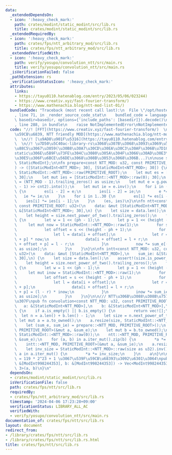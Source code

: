 ```yaml
---
data:
  _extendedDependsOn:
  - icon: ':heavy_check_mark:'
    path: crates/modint/static_modint/src/lib.rs
    title: crates/modint/static_modint/src/lib.rs
  _extendedRequiredBy:
  - icon: ':heavy_check_mark:'
    path: crates/fps/ntt_arbitrary_mod/src/lib.rs
    title: crates/fps/ntt_arbitrary_mod/src/lib.rs
  _extendedVerifiedWith:
  - icon: ':heavy_check_mark:'
    path: verify/yosupo/convolution_ntt/src/main.rs
    title: verify/yosupo/convolution_ntt/src/main.rs
  _isVerificationFailed: false
  _pathExtension: rs
  _verificationStatusIcon: ':heavy_check_mark:'
  attributes:
    links:
    - https://tayu0110.hatenablog.com/entry/2023/05/06/023244)
    - https://www.creativ.xyz/fast-fourier-transform/)
    - https://www.mathenachia.blog/ntt-mod-list-01/)
  bundledCode: "Traceback (most recent call last):\n  File \"/opt/hostedtoolcache/Python/3.10.14/x64/lib/python3.10/site-packages/onlinejudge_verify/documentation/build.py\"\
    , line 71, in _render_source_code_stat\n    bundled_code = language.bundle(stat.path,\
    \ basedir=basedir, options={'include_paths': [basedir]}).decode()\n  File \"/opt/hostedtoolcache/Python/3.10.14/x64/lib/python3.10/site-packages/onlinejudge_verify/languages/rust.py\"\
    , line 288, in bundle\n    raise NotImplementedError\nNotImplementedError\n"
  code: "//! [FFT](https://www.creativ.xyz/fast-fourier-transform/)  \n//! [\u539F\
    \u59CB\u6839, NTT friendly MOD](https://www.mathenachia.blog/ntt-mod-list-01/)\
    \  \n//! [\u9AD8\u901F\u5316](https://tayu0110.hatenablog.com/entry/2023/05/06/023244)\
    \  \n//! \u7D50\u5C40ac-library-rs\u3068\u307B\u3068\u3093\u3069\u540C\u3058\u5B9F\
    \u88C5\u3067\u3059(\u30B8\u30A7\u30CD\u30EA\u30C3\u30AF\u306B\u7D10\u3065\u304F\
    static\u306E\u5B9F\u73FE\u304C\u3080\u305A\u304F\u3066\u30AD\u30E3\u30C3\u30B7\
    \u30E5\u306F\u6BCE\u56DE\u3068\u308B\u3053\u3068\u306B...)\n\nuse static_modint::{ModInt998244353,\
    \ StaticModInt};\n\nfn prepare<const NTT_MOD: u32, const PRIMITIVE_ROOT: u32>(\n\
    ) -> ([StaticModInt<NTT_MOD>; 30], [StaticModInt<NTT_MOD>; 30]) {\n    let g =\
    \ StaticModInt::<NTT_MOD>::raw(PRIMITIVE_ROOT);\n    let mut es = [StaticModInt::<NTT_MOD>::raw(0);\
    \ 30];\n    let mut ies = [StaticModInt::<NTT_MOD>::raw(0); 30];\n    let cnt2\
    \ = (NTT_MOD - 1).trailing_zeros() as usize;\n    let mut e = g.pow(((NTT_MOD\
    \ - 1) >> cnt2).into());\n    let mut ie = e.inv();\n    for i in (2..=cnt2).rev()\
    \ {\n        es[i - 2] = e;\n        ies[i - 2] = ie;\n        e *= e;\n     \
    \   ie *= ie;\n    }\n    for i in 1..30 {\n        es[i] *= es[i - 1];\n    \
    \    ies[i] *= ies[i - 1];\n    }\n    (es, ies)\n}\n\nfn ntt<const NTT_MOD: u32,\
    \ const PRIMITIVE_ROOT: u32>(\n    data: &mut [StaticModInt<NTT_MOD>],\n    sum_e:\
    \ &[StaticModInt<NTT_MOD>; 30],\n) {\n    let size = data.len();\n    assert!(size.is_power_of_two());\n\
    \    let height = size.next_power_of_two().trailing_zeros();\n    for ph in 1..=height\
    \ {\n        let w = 1 << (ph - 1);\n        let p = 1 << (height - ph);\n   \
    \     let mut now = StaticModInt::<NTT_MOD>::raw(1);\n        for s in 0..w {\n\
    \            let offset = s << (height - ph + 1);\n            for i in 0..p {\n\
    \                let l = data[i + offset];\n                let r = data[i + offset\
    \ + p] * now;\n                data[i + offset] = l + r;\n                data[i\
    \ + offset + p] = l - r;\n            }\n            now *= sum_e[(!s).trailing_zeros()\
    \ as usize];\n        }\n    }\n}\n\nfn intt<const NTT_MOD: u32, const PRIMITIVE_ROOT:\
    \ u32>(\n    data: &mut [StaticModInt<NTT_MOD>],\n    sum_ie: &[StaticModInt<NTT_MOD>;\
    \ 30],\n) {\n    let size = data.len();\n    assert!(size.is_power_of_two());\n\
    \    let height = size.next_power_of_two().trailing_zeros();\n    for ph in (1..=height).rev()\
    \ {\n        let w = 1 << (ph - 1);\n        let p = 1 << (height - ph);\n   \
    \     let mut inow = StaticModInt::<NTT_MOD>::raw(1);\n        for s in 0..w {\n\
    \            let offset = s << (height - ph + 1);\n            for i in 0..p {\n\
    \                let l = data[i + offset];\n                let r = data[i + offset\
    \ + p];\n                data[i + offset] = l + r;\n                data[i + offset\
    \ + p] = (l - r) * inow;\n            }\n            inow *= sum_ie[(!s).trailing_zeros()\
    \ as usize];\n        }\n    }\n}\n\n/// NTT\u306B\u3088\u308B\u7573\u307F\u8FBC\
    \u307F\npub fn convolution<const NTT_MOD: u32, const PRIMITIVE_ROOT: u32>(\n \
    \   a: &[StaticModInt<NTT_MOD>],\n    b: &[StaticModInt<NTT_MOD>],\n) -> Vec<StaticModInt<NTT_MOD>>\
    \ {\n    if a.is_empty() || b.is_empty() {\n        return vec![];\n    }\n  \
    \  let n = a.len() + b.len() - 1;\n    let size = n.next_power_of_two();\n   \
    \ let mut a = a.to_owned();\n    a.resize(size, StaticModInt::<NTT_MOD>::raw(0));\n\
    \    let (sum_e, sum_ie) = prepare::<NTT_MOD, PRIMITIVE_ROOT>();\n    ntt::<NTT_MOD,\
    \ PRIMITIVE_ROOT>(&mut a, &sum_e);\n    let mut b = b.to_owned();\n    b.resize(size,\
    \ StaticModInt::<NTT_MOD>::raw(0));\n    ntt::<NTT_MOD, PRIMITIVE_ROOT>(&mut b,\
    \ &sum_e);\n    for (a, b) in a.iter_mut().zip(b) {\n        *a *= b;\n    }\n\
    \    intt::<NTT_MOD, PRIMITIVE_ROOT>(&mut a, &sum_ie);\n    a.resize(n, StaticModInt::<NTT_MOD>::raw(0));\n\
    \    let inv_size = StaticModInt::<NTT_MOD>::raw(size as u32).inv();\n    for\
    \ a in a.iter_mut() {\n        *a *= inv_size;\n    }\n    a\n}\n\n/// 998244353\
    \ = 119 * 2^23 + 1 \u3067\u539F\u59CB\u68393\u3092\u6301\u3064\npub fn convolution_998244353(a:\
    \ &[ModInt998244353], b: &[ModInt998244353]) -> Vec<ModInt998244353> {\n    convolution::<998244353,\
    \ 3>(a, b)\n}\n"
  dependsOn:
  - crates/modint/static_modint/src/lib.rs
  isVerificationFile: false
  path: crates/fps/ntt/src/lib.rs
  requiredBy:
  - crates/fps/ntt_arbitrary_mod/src/lib.rs
  timestamp: '2024-04-06 17:23:28+09:00'
  verificationStatus: LIBRARY_ALL_AC
  verifiedWith:
  - verify/yosupo/convolution_ntt/src/main.rs
documentation_of: crates/fps/ntt/src/lib.rs
layout: document
redirect_from:
- /library/crates/fps/ntt/src/lib.rs
- /library/crates/fps/ntt/src/lib.rs.html
title: crates/fps/ntt/src/lib.rs
---
```

